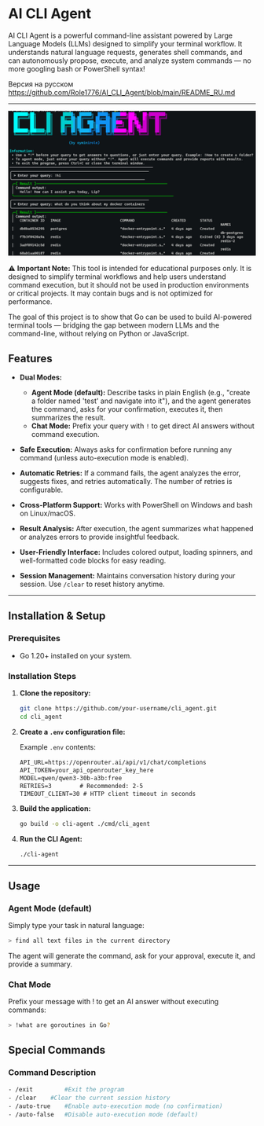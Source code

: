# AI CLI Agent

AI CLI Agent is a powerful command-line assistant powered by Large Language Models (LLMs) designed to simplify your terminal workflow. It understands natural language requests, generates shell commands, and can autonomously propose, execute, and analyze system commands — no more googling bash or PowerShell syntax!

Версия на русском https://github.com/Role1776/AI_CLI_Agent/blob/main/README_RU.md

---

![AI CLI Agent Screenshot](https://raw.githubusercontent.com/Role1776/AI_CLI_Agent/main/photo_2025-07-10_15-18-47.jpg)


⚠️ **Important Note:** This tool is intended for educational purposes only. It is designed to simplify terminal workflows and help users understand command execution, but it should not be used in production environments or critical projects. It may contain bugs and is not optimized for performance.

The goal of this project is to show that Go can be used to build AI-powered terminal tools — bridging the gap between modern LLMs and the command-line, without relying on Python or JavaScript.


## Features

- **Dual Modes:**
  - **Agent Mode (default):** Describe tasks in plain English (e.g., "create a folder named 'test' and navigate into it"), and the agent generates the command, asks for your confirmation, executes it, then summarizes the result.
  - **Chat Mode:** Prefix your query with `!` to get direct AI answers without command execution.

- **Safe Execution:** Always asks for confirmation before running any command (unless auto-execution mode is enabled).

- **Automatic Retries:** If a command fails, the agent analyzes the error, suggests fixes, and retries automatically. The number of retries is configurable.

- **Cross-Platform Support:** Works with PowerShell on Windows and bash on Linux/macOS.

- **Result Analysis:** After execution, the agent summarizes what happened or analyzes errors to provide insightful feedback.

- **User-Friendly Interface:** Includes colored output, loading spinners, and well-formatted code blocks for easy reading.

- **Session Management:** Maintains conversation history during your session. Use `/clear` to reset history anytime.

---

## Installation & Setup

### Prerequisites

- Go 1.20+ installed on your system.

### Installation Steps

1. **Clone the repository:**

    ```sh
    git clone https://github.com/your-username/cli_agent.git
    cd cli_agent
    ```

2. **Create a `.env` configuration file:**

    Example `.env` contents:

    ```env
    API_URL=https://openrouter.ai/api/v1/chat/completions
    API_TOKEN=your_api_openrouter_key_here
    MODEL=qwen/qwen3-30b-a3b:free
    RETRIES=3        # Recommended: 2-5
    TIMEOUT_CLIENT=30 # HTTP client timeout in seconds
    ```

3. **Build the application:**

    ```sh
    go build -o cli-agent ./cmd/cli_agent
    ```

4. **Run the CLI Agent:**

    ```sh
    ./cli-agent
    ```

---

## Usage

### Agent Mode (default)

Simply type your task in natural language:

```sh
> find all text files in the current directory
 ```
The agent will generate the command, ask for your approval, execute it, and provide a summary.

### Chat Mode
Prefix your message with ! to get an AI answer without executing commands:

```sh
> !what are goroutines in Go?
 ```

## Special Commands
### Command	Description
 ```sh
- /exit	        #Exit the program 
- /clear	#Clear the current session history 
- /auto-true	#Enable auto-execution mode (no confirmation) 
- /auto-false	#Disable auto-execution mode (default) 
 ```
    

    
   

